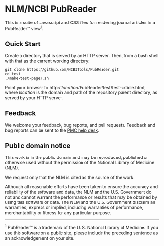 ﻿# NLM/NCBI PubReader

This is a suite of Javascript and CSS files for rendering journal articles in a
PubReader™ view<sup>1</sup>.


## Quick Start

Create a directory that is served by an HTTP server.  Then, from a bash shell with
that as the current working directory:

    git clone https://github.com/NCBITools/PubReader.git
    cd test
    ./make-test-pages.sh

Point your browser to http://<em>location</em>/PubReader/test/test-article.html,
where _location_ is the domain and path of the repository parent directory, as served
by your HTTP server.


## Feedback

We welcome your feedback, bug reports, and pull requests.  Feedback and bug reports
can be sent to the
<a href='http://www.ncbi.nlm.nih.gov/sites/ehelp?&Ncbi_App=pmc&Page=github.pubreader.readme'>PMC
help desk</a>.

## Public domain notice

This work is in the public domain and may be reproduced, published or
otherwise used without the permission of the National Library of Medicine (NLM).

We request only that the NLM is cited as the source of the work.

Although all reasonable efforts have been taken to ensure the accuracy and
reliability of the software and data, the NLM and the U.S. Government  do
not and cannot warrant the performance or results that may be obtained  by
using this software or data. The NLM and the U.S. Government disclaim all
warranties, express or implied, including warranties of performance,
merchantability or fitness for any particular purpose.

----

<sup>1</sup> PubReader™ is a trademark of the U. S. National Library of
Medicine. If you use this software on a public site, please include the
preceding sentence as an acknowledgement on your site.